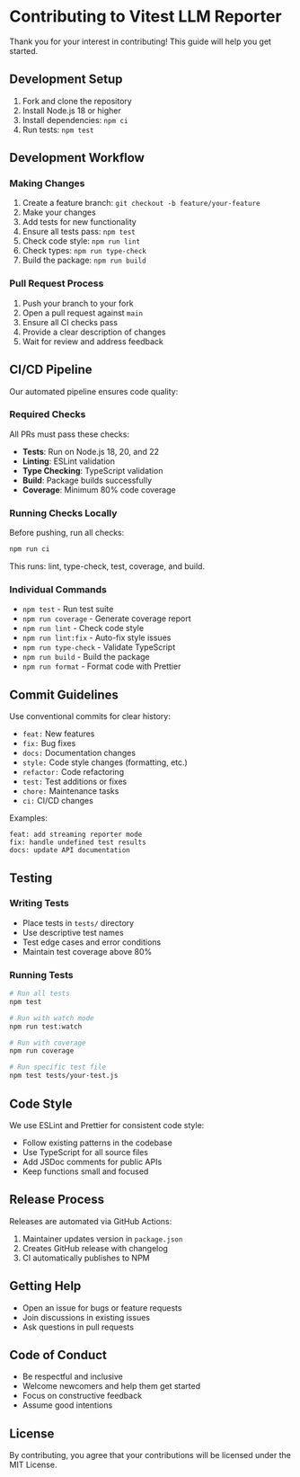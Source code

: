 # Contributing to Vitest LLM Reporter

Thank you for your interest in contributing! This guide will help you get started.

## Development Setup

1. Fork and clone the repository
2. Install Node.js 18 or higher
3. Install dependencies: `npm ci`
4. Run tests: `npm test`

## Development Workflow

### Making Changes

1. Create a feature branch: `git checkout -b feature/your-feature`
2. Make your changes
3. Add tests for new functionality
4. Ensure all tests pass: `npm test`
5. Check code style: `npm run lint`
6. Check types: `npm run type-check`
7. Build the package: `npm run build`

### Pull Request Process

1. Push your branch to your fork
2. Open a pull request against `main`
3. Ensure all CI checks pass
4. Provide a clear description of changes
5. Wait for review and address feedback

## CI/CD Pipeline

Our automated pipeline ensures code quality:

### Required Checks

All PRs must pass these checks:
- **Tests**: Run on Node.js 18, 20, and 22
- **Linting**: ESLint validation
- **Type Checking**: TypeScript validation
- **Build**: Package builds successfully
- **Coverage**: Minimum 80% code coverage

### Running Checks Locally

Before pushing, run all checks:
```bash
npm run ci
```

This runs: lint, type-check, test, coverage, and build.

### Individual Commands

- `npm test` - Run test suite
- `npm run coverage` - Generate coverage report
- `npm run lint` - Check code style
- `npm run lint:fix` - Auto-fix style issues
- `npm run type-check` - Validate TypeScript
- `npm run build` - Build the package
- `npm run format` - Format code with Prettier

## Commit Guidelines

Use conventional commits for clear history:

- `feat:` New features
- `fix:` Bug fixes
- `docs:` Documentation changes
- `style:` Code style changes (formatting, etc.)
- `refactor:` Code refactoring
- `test:` Test additions or fixes
- `chore:` Maintenance tasks
- `ci:` CI/CD changes

Examples:
```
feat: add streaming reporter mode
fix: handle undefined test results
docs: update API documentation
```

## Testing

### Writing Tests

- Place tests in `tests/` directory
- Use descriptive test names
- Test edge cases and error conditions
- Maintain test coverage above 80%

### Running Tests

```bash
# Run all tests
npm test

# Run with watch mode
npm run test:watch

# Run with coverage
npm run coverage

# Run specific test file
npm test tests/your-test.js
```

## Code Style

We use ESLint and Prettier for consistent code style:

- Follow existing patterns in the codebase
- Use TypeScript for all source files
- Add JSDoc comments for public APIs
- Keep functions small and focused

## Release Process

Releases are automated via GitHub Actions:

1. Maintainer updates version in `package.json`
2. Creates GitHub release with changelog
3. CI automatically publishes to NPM

## Getting Help

- Open an issue for bugs or feature requests
- Join discussions in existing issues
- Ask questions in pull requests

## Code of Conduct

- Be respectful and inclusive
- Welcome newcomers and help them get started
- Focus on constructive feedback
- Assume good intentions

## License

By contributing, you agree that your contributions will be licensed under the MIT License.
